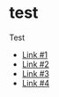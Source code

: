 # test
Test

* [Link #1](https://github.com/kputnam/test/edit/master/README.md)
* [Link #2](https://github.com/kputnam/test/)
* [Link #3](https://github.com/kputnam/test/issues)
* [Link #4](https://github.com/kputnam/test/issues/1)
